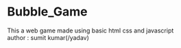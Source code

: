# Bubble_Game
This a web game made using basic html css and javascript 
<br>
author : sumit kumar(/yadav)
